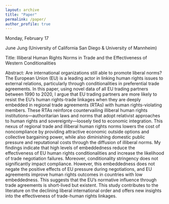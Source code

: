```yaml
---
layout: archive
title: "Paper"
permalink: /paper/
author_profile: true
---
```



Monday, February 17

June Jung (University of California San Diego & University of Mannheim) 

Title: Illiberal Human Rights Norms in Trade and the Effectiveness of Western Conditionalities

Abstract: Are international organizations still able to promote liberal norms? The European Union (EU) is a leading actor in linking human rights issues to external relations, particularly through conditionalities in preferential trade agreements. In this paper, using novel data of all EU trading partners between 1990 to 2020, I argue that EU trading partners are more likely to resist the EU’s human rights-trade linkages when they are deeply embedded in regional trade agreements (RTAs) with human rights-violating members. These RTAs reinforce countervailing illiberal human rights institutions—authoritarian laws and norms that adopt relativist approaches to human rights and sovereignty—loosely tied to economic integration. This nexus of regional trade and illiberal human rights norms lowers the cost of noncompliance by providing attractive economic outside options and collective bargaining power, while also diminishing domestic public pressure and reputational costs through the diffusion of illiberal norms. My findings indicate that high levels of embeddedness reduce the effectiveness of EU human rights conditionalities and increase the likelihood of trade negotiation failures. Moreover, conditionality stringency does not significantly impact compliance. However, this embeddedness does not negate the positive effects of EU pressure during negotiations, and EU agreements improve human rights outcomes in countries with low embeddedness. This suggests that the EU’s normative influence through trade agreements is short-lived but existent. This study contributes to the literature on the declining liberal international order and offers new insights into the effectiveness of trade-human rights linkages.
